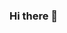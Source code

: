 ### Hi there 👋

<!--
**Revige/Revige** is a ✨ _special_ ✨ repository because its `README.md` (this file) appears on your GitHub profile.

Here are some ideas to get you started:

- 🔭 I’m currently working on Uranium2
- 🌱 I’m currently learning Python
- 👯 I’m looking to collaborate on Discord
- 🤔 I’m looking for help with Java
- 💬 Ask me about my Bots
- 📫 How to reach me: Telegram @Awayer Mail:r3vige@yandex.ru
- 😄 Pronouns: Awayer, Revige
- ⚡ Fun fact: mac os onelove
-->
